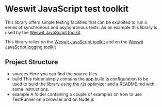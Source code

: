 # Weswit JavaScript test toolkit #

This library offers simple testing facilities that can be exploited to run a series of synchronous and asynchronous tests.
As an example this library is used by the [Weswit JavaScript toolkit](https://github.com/weswit/utility-toolkit-javascript).

This library relies on the [Weswit JavaScript toolkit](https://github.com/weswit/utility-toolkit-javascript) and on the [Weswit JavaScript logging toolkit](https://github.com/weswit/utility-logging-javascript)

## Project Structure ##     

*    sources
     Here you can find the source files
*    build
     This folder simply contains the app.build.js configuration to be used to build the library using the [r.js optimizer](https://github.com/jrburke/r.j) and a README.md with some instructions.
*    example
     A folder containing a couple of examples on how to use TestRunner on a browser and on Node.js